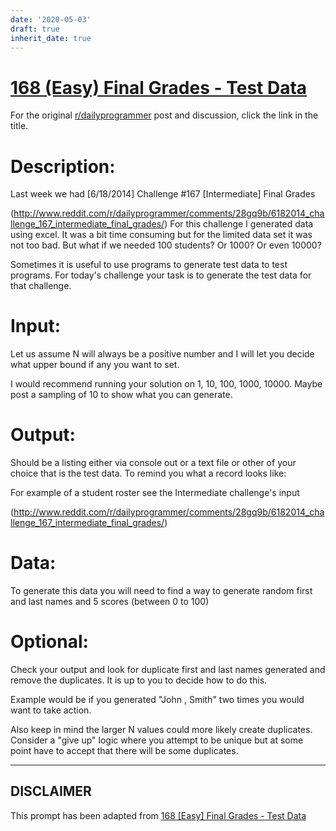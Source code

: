 ```yaml
---
date: '2020-05-03'
draft: true
inherit_date: true
---
```


# [168 (Easy) Final Grades - Test Data](https://www.reddit.com/r/dailyprogrammer/comments/28vgej/6232014_challenge_168_easy_final_grades_test_data/)

For the original [r/dailyprogrammer](https://www.reddit.com/r/dailyprogrammer/) post and discussion, click the link in the title.

# Description:
Last week we had [6/18/2014] Challenge #167 [Intermediate] Final Grades 

(http://www.reddit.com/r/dailyprogrammer/comments/28gq9b/6182014_challenge_167_intermediate_final_grades/)
For this challenge I generated data using excel. It was a bit time consuming but for the limited data set it was not too bad. But what if we needed 100 students? Or 1000? Or even 10000?

Sometimes it is useful to use programs to generate test data to test programs. For today's challenge your task is to generate the test data for that challenge.

# Input:
Let us assume N will always be a positive number and I will let you decide what upper bound if any you want to set.

I would recommend running your solution on 1, 10, 100, 1000, 10000. Maybe post a sampling of 10 to show what you can generate.

# Output:
Should be a listing either via console out or a text file or other of your choice that is the test data. To remind you what a record looks like:

For example of a student roster see the Intermediate challenge's input

(http://www.reddit.com/r/dailyprogrammer/comments/28gq9b/6182014_challenge_167_intermediate_final_grades/)
# Data:
To generate this data you will need to find a way to generate random first and last names and 5 scores (between 0 to 100)

# Optional:
Check your output and look for duplicate first and last names generated and remove the duplicates. It is up to you to decide how to do this.

Example would be if you generated "John , Smith" two times you would want to take action. 

Also keep in mind the larger N values could more likely create duplicates. Consider a "give up" logic where you attempt to be unique but at some point have to accept that there will be some duplicates. 


----
## **DISCLAIMER**
This prompt has been adapted from [168 [Easy] Final Grades - Test Data](https://www.reddit.com/r/dailyprogrammer/comments/28vgej/6232014_challenge_168_easy_final_grades_test_data/
)
